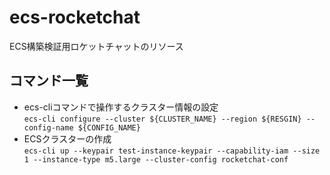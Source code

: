 # ecs-rocketchat
ECS構築検証用ロケットチャットのリソース

## コマンド一覧
 - ecs-cliコマンドで操作するクラスター情報の設定<br>
`ecs-cli configure --cluster ${CLUSTER_NAME} --region ${RESGIN} --config-name ${CONFIG_NAME}`
- ECSクラスターの作成<br>
`ecs-cli up --keypair test-instance-keypair --capability-iam --size 1 --instance-type m5.large --cluster-config rocketchat-conf`
